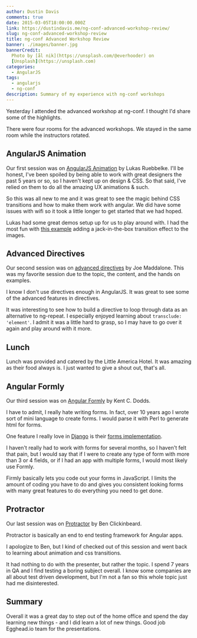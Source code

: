 ```yaml
---
author: Dustin Davis
comments: true
date: 2015-03-05T18:00:00.000Z
link: https://dustindavis.me/ng-conf-advanced-workshop-review/
slug: ng-conf-advanced-workshop-review
title: ng-conf Advanced Workshop Review
banner: ./images/banner.jpg
bannerCredit:
  Photo by [ål nik](https://unsplash.com/@everhooder) on
  [Unsplash](https://unsplash.com)
categories:
  - AngularJS
tags:
  - angularjs
  - ng-conf
description: Summary of my experience with ng-conf workshops
---
```


Yesterday I attended the advanced workshop at ng-conf. I thought I'd share some
of the highlights.

There were four rooms for the advanced workshops. We stayed in the same room
while the instructors rotated.

## AngularJS Animation

Our first session was on
[AngularJS Animation](https://github.com/simpulton/angularjs-animation-workshop)
by Lukas Ruebbelke. I'll be honest, I've been spoiled by being able to work with
great designers the past 5 years or so, so I haven't kept up on design & CSS. So
that said, I've relied on them to do all the amazing UX animations & such.

So this was all new to me and it was great to see the magic behind CSS
transitions and how to make them work with angular. We did have some issues with
wifi so it took a little longer to get started that we had hoped.

Lukas had some great demos setup up for us to play around with. I had the most
fun with [this example](http://plnkr.co/edit/6FIDVVSw4NmkVd0T8x19) adding a
jack-in-the-box transition effect to the images.

## Advanced Directives

Our second session was on
[advanced directives](https://github.com/joemaddalone/advanced-directives) by
Joe Maddalone. This was my favorite session due to the topic, the content, and
the hands on examples.

I know I don't use directives enough in AngularJS. It was great to see some of
the advanced features in directives.

It was interesting to see how to build a directive to loop through data as an
alternative to ng-repeat. I especially enjoyed learning about
`transclude: 'element'`. I admit it was a little hard to grasp, so I may have to
go over it again and play around with it more.

## Lunch

Lunch was provided and catered by the Little America Hotel. It was amazing as
their food always is. I just wanted to give a shout out, that's all.

## Angular Formly

Our third session was on
[Angular Formly](http://formly-js.github.io/angular-formly/) by Kent C. Dodds.

I have to admit, I really hate writing forms. In fact, over 10 years ago I wrote
sort of mini language to create forms. I would parse it with Perl to generate
html for forms.

One feature I really love in [Django](https://www.djangoproject.com/) is their
[forms implementation](https://docs.djangoproject.com/en/1.7/topics/forms/).

I haven't really had to work with forms for several months, so I haven't felt
that pain, but I would say that if I were to create any type of form with more
than 3 or 4 fields, or if I had an app with multiple forms, I would most likely
use Formly.

Firmly basically lets you code out your forms in JavaScript. I limits the amount
of coding you have to do and gives you consistent looking forms with many great
features to do everything you need to get done.

## Protractor

Our last session was on [Protractor](http://angular.github.io/protractor/#/) by
Ben Clickinbeard.

Protractor is basically an end to end testing framework for Angular apps.

I apologize to Ben, but I kind of checked out of this session and went back to
learning about animation and css transitions.

It had nothing to do with the presenter, but rather the topic. I spend 7 years
in QA and I find testing a boring subject overall. I know some companies are all
about test driven development, but I'm not a fan so this whole topic just had me
disinterested.

## Summary

Overall it was a great day to step out of the home office and spend the day
learning new things - and I did learn a lot of new things. Good job Egghead.io
team for the presentations.
